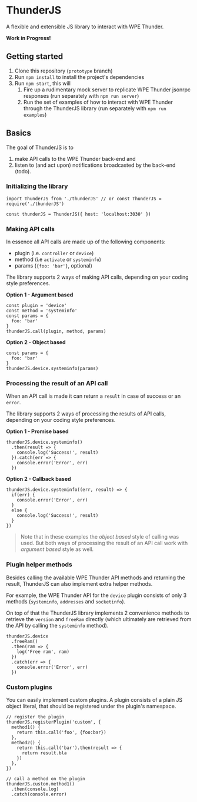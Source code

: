 # ThunderJS

A flexible and extensible JS library to interact with WPE Thunder.

**Work in Progress!**

## Getting started

1. Clone this repository (`prototype` branch)
2. Run `npm install` to install the project's dependencies
3. Run `npm start`, this will
   1. Fire up a rudimentary mock server to replicate WPE Thunder jsonrpc responses (run separately with `npm run server`)
   2. Run the set of examples of how to interact with WPE Thunder through the ThunderJS library (run separately with `npm run examples`)

## Basics

The goal of ThunderJS is to
1) make API calls to the WPE Thunder back-end and
2) listen to (and act upon) notifications broadcasted by the back-end (todo).

### Initializing the library

```
import ThunderJS from './thunderJS' // or const ThunderJS = require('./thunderJS')

const thunderJS = ThunderJS({ host: 'localhost:3030' })
```

### Making API calls

In essence all API calls are made up of the following components:

- plugin (i.e. `controller` or `device`)
- method (i.e `activate` or `systeminfo`)
- params (`{foo: 'bar'}`, optional)

The library supports 2 ways of making API calls, depending on your coding style preferences.

**Option 1 - Argument based**

```
const plugin = 'device'
const method = 'systeminfo'
const params = {
  foo: 'bar'
}
thunderJS.call(plugin, method, params)
```

**Option 2 - Object based**

```
const params = {
  foo: 'bar'
}
thunderJS.device.systeminfo(params)
```

### Processing the result of an API call

When an API call is made it can return a `result` in case of success or an `error`.

The library supports 2 ways of processing the results of API calls, depending on your coding style preferences.

**Option 1 - Promise based**

```
thunderJS.device.systeminfo()
  .then(result => {
    console.log('Success!', result)
  }).catch(err => {
    console.error('Error', err)
  })
```

**Option 2 - Callback based**

```
thunderJS.device.systeminfo((err, result) => {
  if(err) {
    console.error('Error', err)
  }
  else {
    console.log('Success!', result)
  }
})
```

> Note that in these examples the _object based_ style of calling was used. But both ways of processing the result of an API call work with _argument based_ style as well.

### Plugin helper methods

Besides calling the available WPE Thunder API methods and returning the result, ThunderJS can also implement extra helper methods.

For example, the WPE Thunder API for the `device` plugin consists of only 3 methods (`systeminfo`, `addresses` and `socketinfo`).

On top of that the ThunderJS library implements 2 convenience methods to retrieve the `version` and `freeRam` directly (which ultimately are retrieved from the API by calling the `systeminfo` method).

```
thunderJS.device
  .freeRam()
  .then(ram => {
    log('Free ram', ram)
  })
  .catch(err => {
    console.error('Error', err)
  })
```

### Custom plugins

You can easily implement custom plugins. A plugin consists of a plain JS object literal, that should be registered under the plugin's namespace.

```
// register the plugin
thunderJS.registerPlugin('custom', {
  method1() {
    return this.call('foo', {foo:bar})
  },
  method2() {
    return this.call('bar').then(result => {
      return result.bla
    })
  },
})

// call a method on the plugin
thunderJS.custom.method1()
  .then(console.log)
  .catch(console.error)
```

